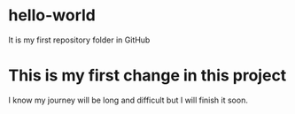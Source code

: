 # hello-world
It is my first repository folder in GitHub
# This is my first change in this project
I know my journey will be long and difficult but I will finish it soon.
